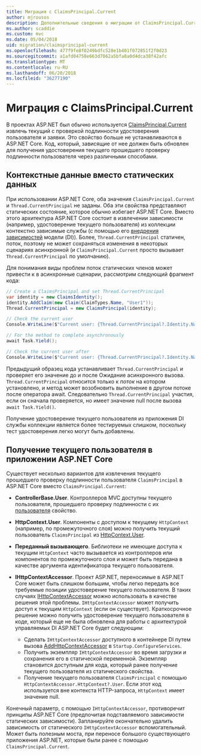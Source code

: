 ```yaml
---
title: Миграция с ClaimsPrincipal.Current
author: mjrousos
description: Дополнительные сведения о миграции от ClaimsPrincipal.Current для получения удостоверения текущего прошедшего проверку подлинности пользователя и утверждения в ASP.NET Core.
ms.author: scaddie
ms.custom: mvc
ms.date: 05/04/2018
uid: migration/claimsprincipal-current
ms.openlocfilehash: 477f9fe8f0249bdfc528e1b401f072851f2f0d23
ms.sourcegitcommit: a1afd04758e663d7062a5bfa8a0d4dca38f42afc
ms.translationtype: MT
ms.contentlocale: ru-RU
ms.lasthandoff: 06/20/2018
ms.locfileid: "36277190"
---
```

# <a name="migrate-from-claimsprincipalcurrent"></a>Миграция с ClaimsPrincipal.Current

В проектах ASP.NET был обычно используется [ClaimsPrincipal.Current](/dotnet/api/system.security.claims.claimsprincipal.current) извлечь текущий с проверкой подлинности удостоверения пользователя и заявки. Это свойство больше не устанавливаются в ASP.NET Core. Код, который, зависящие от нее должен быть обновлен для получения удостоверения текущего прошедшего проверку подлинности пользователя через различными способами.

## <a name="context-specific-data-instead-of-static-data"></a>Контекстные данные вместо статических данных

При использовании ASP.NET Core, оба значения `ClaimsPrincipal.Current` и `Thread.CurrentPrincipal` не заданы. Оба эти свойства представляют статических состояние, которое обычно избегает ASP.NET Core. Вместо этого архитектура ASP.NET Core состоит в извлечении зависимости (например, удостоверение текущего пользователя) из коллекции контекстно зависимые службы (с помощью его [внедрения зависимостей](xref:fundamentals/dependency-injection) модели (DI)). Более, `Thread.CurrentPrincipal` статичен, поток, поэтому не может сохраняться изменения в некоторых сценариях асинхронной (и `ClaimsPrincipal.Current` просто вызывает `Thread.CurrentPrincipal` по умолчанию).

Для понимания виды проблем поток статических членов может привести к в асинхронные сценарии, рассмотрим следующий фрагмент кода:

```csharp
// Create a ClaimsPrincipal and set Thread.CurrentPrincipal
var identity = new ClaimsIdentity();
identity.AddClaim(new Claim(ClaimTypes.Name, "User1"));
Thread.CurrentPrincipal = new ClaimsPrincipal(identity);

// Check the current user
Console.WriteLine($"Current user: {Thread.CurrentPrincipal?.Identity.Name}");

// For the method to complete asynchronously
await Task.Yield();

// Check the current user after
Console.WriteLine($"Current user: {Thread.CurrentPrincipal?.Identity.Name}");
```

Предыдущий образец кода устанавливает `Thread.CurrentPrincipal` и проверяет его значение до и после Ожидание асинхронного вызова. `Thread.CurrentPrincipal` относится только к *поток* на котором установлено, и метод может возобновить выполнение в другом потоке после оператора await. Следовательно `Thread.CurrentPrincipal` участия, если он сначала проверяется, но имеет значение null после вызова `await Task.Yield()`.

Получение удостоверение текущего пользователя из приложения DI службы коллекции является более тестируемых слишком, поскольку тест удостоверения легко могут быть добавлены.

## <a name="retrieve-the-current-user-in-an-aspnet-core-app"></a>Получение текущего пользователя в приложении ASP.NET Core

Существует несколько вариантов для извлечения текущего прошедшего проверку подлинности пользователя `ClaimsPrincipal` в ASP.NET Core вместо `ClaimsPrincipal.Current`:

* **ControllerBase.User**. Контроллеров MVC доступны текущего пользователя, прошедшего проверку подлинности с их [пользователя](/dotnet/api/microsoft.aspnetcore.mvc.controllerbase.user) свойство.
* **HttpContext.User**. Компоненты с доступом к текущему `HttpContext` (например, по промежуточного слоя) можно получить текущий пользователь `ClaimsPrincipal` из [HttpContext.User](/dotnet/api/microsoft.aspnetcore.http.httpcontext.user).
* **Переданный вызывающего**. Библиотеки не имеющие доступа к текущим `HttpContext` часто вызывается из контроллеров или компонентов по промежуточного слоя и может быть передана в качестве аргумента идентификатора текущего пользователя.
* **IHttpContextAccessor**. Проект ASP.NET, переносимые в ASP.NET Core может быть слишком большим, чтобы легко передать все требуемые позиции удостоверение текущего пользователя. В таких случаях [IHttpContextAccessor](/dotnet/api/microsoft.aspnetcore.http.ihttpcontextaccessor) можно использовать в качестве решения этой проблемы. `IHttpContextAccessor` может получить доступ к текущим `HttpContext` (если он существует). Краткосрочное решение можно получить удостоверение текущего пользователя в коде, который еще не была обновлена для работы с архитектурой управляемых DI ASP.NET Core будет следующим:

  * Сделать `IHttpContextAccessor` доступного в контейнере DI путем вызова [AddHttpContextAccessor](https://github.com/aspnet/Hosting/issues/793) в `Startup.ConfigureServices`.
  * Получить экземпляр `IHttpContextAccessor` во время загрузки и сохранения его в статической переменной. Экземпляр становится доступным для кода, который ранее получение текущего пользователя из статического свойства.
  * Получение текущего пользователя `ClaimsPrincipal` с помощью `HttpContextAccessor.HttpContext?.User`. Если этот код используется вне контекста HTTP-запроса, `HttpContext` имеет значение null.

Конечный параметр, с помощью `IHttpContextAccessor`, противоречит принципы ASP.NET Core (предпочитая подставляемого зависимости статических зависимости). Запланируйте окончательно удалить зависимость от статического `IHttpContextAccessor` вспомогательный. Может быть полезным моста, при переносе большого существующего приложения ASP.NET, которые были ранее с помощью `ClaimsPrincipal.Current`.
